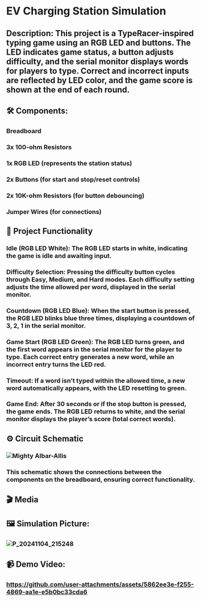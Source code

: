 # EV Charging Station Simulation 

## Description:  This project is a TypeRacer-inspired typing game using an RGB LED and buttons. The LED indicates game status, a button adjusts difficulty, and the serial monitor displays words for players to type. Correct and incorrect inputs are reflected by LED color, and the game score is shown at the end of each round.


##  🛠️ Components: 
### Breadboard
### 3x 100-ohm Resistors
### 1x RGB LED (represents the station status)
### 2x Buttons (for start and stop/reset controls)
### 2x 10K-ohm Resistors (for button debouncing)
### Jumper Wires (for connections)


##  📖 Project Functionality 
### Idle (RGB LED White): The RGB LED starts in white, indicating the game is idle and awaiting input.

### Difficulty Selection: Pressing the difficulty button cycles through Easy, Medium, and Hard modes. Each difficulty setting adjusts the time allowed per word, displayed in the serial monitor.

### Countdown (RGB LED Blue): When the start button is pressed, the RGB LED blinks blue three times, displaying a countdown of 3, 2, 1 in the serial monitor.

### Game Start (RGB LED Green): The RGB LED turns green, and the first word appears in the serial monitor for the player to type. Each correct entry generates a new word, while an incorrect entry turns the LED red.

### Timeout: If a word isn’t typed within the allowed time, a new word automatically appears, with the LED resetting to green.

### Game End: After 30 seconds or if the stop button is pressed, the game ends. The RGB LED returns to white, and the serial monitor displays the player’s score (total correct words).



##  ⚙️ Circuit Schematic 

### ![Mighty Albar-Allis](https://github.com/user-attachments/assets/1875ac73-274c-4668-a2b5-c3a4c4345c85)

### This schematic shows the connections between the components on the breadboard, ensuring correct functionality.


##  🎬 Media 


##  🖼️ Simulation Picture: 

### ![P_20241104_215248](https://github.com/user-attachments/assets/67e25a2a-fa4f-4da9-9277-fd73abf0455e)


##  📹 Demo Video: 

###  https://github.com/user-attachments/assets/5862ee3e-f255-4869-aa1e-e5b0bc33cda6






